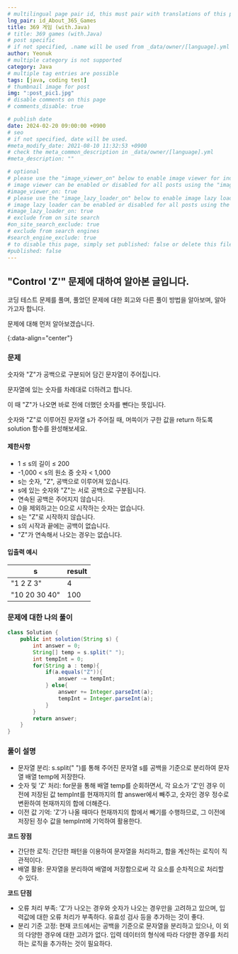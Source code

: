 ```yaml
---
# multilingual page pair id, this must pair with translations of this page. (This name must be unique)
lng_pair: id_About_365_Games
title: 369 게임 (with.Java)
# title: 369 games (with.Java)
# post specific
# if not specified, .name will be used from _data/owner/[language].yml
author: Yeonuk
# multiple category is not supported
category: Java
# multiple tag entries are possible
tags: [java, coding test]
# thumbnail image for post
img: ":post_pic1.jpg"
# disable comments on this page
# comments_disable: true

# publish date
date: 2024-02-20 09:00:00 +0900
# seo
# if not specified, date will be used.
#meta_modify_date: 2021-08-10 11:32:53 +0900
# check the meta_common_description in _data/owner/[language].yml
#meta_description: ""

# optional
# please use the "image_viewer_on" below to enable image viewer for individual pages or posts (_posts/ or [language]/_posts folders).
# image viewer can be enabled or disabled for all posts using the "image_viewer_posts: true" setting in _data/conf/main.yml.
#image_viewer_on: true
# please use the "image_lazy_loader_on" below to enable image lazy loader for individual pages or posts (_posts/ or [language]/_posts folders).
# image lazy loader can be enabled or disabled for all posts using the "image_lazy_loader_posts: true" setting in _data/conf/main.yml.
#image_lazy_loader_on: true
# exclude from on site search
#on_site_search_exclude: true
# exclude from search engines
#search_engine_exclude: true
# to disable this page, simply set published: false or delete this file
#published: false
---
```


<!-- outline-start -->

## "Control 'Z'" 문제에 대하여 알아본 글입니다.

코딩 테스트 문제를 풀며, 풀었던 문제에 대한 회고와 다른 풀이 방법을 알아보며, 알아가고자 합니다.

문제에 대해 먼저 알아보겠습니다.

{:data-align="center"}

<!-- outline-end -->

### 문제

숫자와 "Z"가 공백으로 구분되어 담긴 문자열이 주어집니다.

문자열에 있는 숫자를 차례대로 더하려고 합니다.

이 때 "Z"가 나오면 바로 전에 더했던 숫자를 뺀다는 뜻입니다.

숫자와 "Z"로 이루어진 문자열 s가 주어질 때, 머쓱이가 구한 값을 return 하도록 solution 함수를 완성해보세요.

#### 제한사항

- 1 ≤ s의 길이 ≤ 200
- -1,000 < s의 원소 중 숫자 < 1,000
- s는 숫자, "Z", 공백으로 이루어져 있습니다.
- s에 있는 숫자와 "Z"는 서로 공백으로 구분됩니다.
- 연속된 공백은 주어지지 않습니다.
- 0을 제외하고는 0으로 시작하는 숫자는 없습니다.
- s는 "Z"로 시작하지 않습니다.
- s의 시작과 끝에는 공백이 없습니다.
- "Z"가 연속해서 나오는 경우는 없습니다.

#### 입출력 예시

| s             | result |
| ------------- | ------ |
| "1 2 Z 3"     | 4      |
| "10 20 30 40" | 100    |

<!-- | start_num | end_num | result |
| --------- | ------- | ------ |
| 10        | 3       | 0      | -->

### 문제에 대한 나의 풀이

```java
class Solution {
    public int solution(String s) {
        int answer = 0;
        String[] temp = s.split(" ");
        int tempInt = 0;
        for(String a : temp){
            if(a.equals("Z")){
                answer -= tempInt;
            } else{
                answer += Integer.parseInt(a);
                tempInt = Integer.parseInt(a);
            }
        }
        return answer;
    }
}
```

### 풀이 설명

- 문자열 분리: s.split(" ")를 통해 주어진 문자열 s를 공백을 기준으로 분리하여 문자열 배열 temp에 저장한다.
- 숫자 및 'Z' 처리: for문을 통해 배열 temp를 순회하면서, 각 요소가 'Z'인 경우 이전에 저장된 값 tempInt를 현재까지의 합 answer에서 빼주고, 숫자인 경우 정수로 변환하여 현재까지의 합에 더해준다.
- 이전 값 기억: 'Z'가 나올 때마다 현재까지의 합에서 빼기를 수행하므로, 그 이전에 저장된 정수 값을 tempInt에 기억하여 활용한다.

**코드 장점**

- 간단한 로직: 간단한 패턴을 이용하여 문자열을 처리하고, 합을 계산하는 로직이 직관적이다.
- 배열 활용: 문자열을 분리하여 배열에 저장함으로써 각 요소를 순차적으로 처리할 수 있다.

**코드 단점**

- 오류 처리 부족: 'Z'가 나오는 경우와 숫자가 나오는 경우만을 고려하고 있으며, 입력값에 대한 오류 처리가 부족하다. 유효성 검사 등을 추가하는 것이 좋다.
- 분리 기준 고정: 현재 코드에서는 공백을 기준으로 문자열을 분리하고 있으나, 이 외의 다양한 경우에 대한 고려가 없다. 입력 데이터의 형식에 따라 다양한 경우를 처리하는 로직을 추가하는 것이 필요하다.
